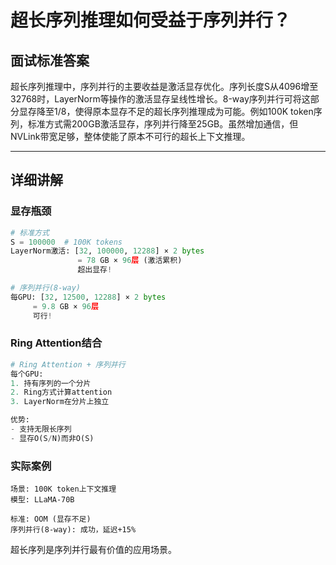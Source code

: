# 超长序列推理如何受益于序列并行？

## 面试标准答案

超长序列推理中，序列并行的主要收益是激活显存优化。序列长度S从4096增至32768时，LayerNorm等操作的激活显存呈线性增长。8-way序列并行可将这部分显存降至1/8，使得原本显存不足的超长序列推理成为可能。例如100K token序列，标准方式需200GB激活显存，序列并行降至25GB。虽然增加通信，但NVLink带宽足够，整体使能了原本不可行的超长上下文推理。

---

## 详细讲解

### 显存瓶颈

```python
# 标准方式
S = 100000  # 100K tokens
LayerNorm激活: [32, 100000, 12288] × 2 bytes
               = 78 GB × 96层 (激活累积)
               超出显存!

# 序列并行(8-way)  
每GPU: [32, 12500, 12288] × 2 bytes
     = 9.8 GB × 96层
     可行!
```

### Ring Attention结合

```python
# Ring Attention + 序列并行
每个GPU:
1. 持有序列的一个分片
2. Ring方式计算attention
3. LayerNorm在分片上独立

优势:
- 支持无限长序列
- 显存O(S/N)而非O(S)
```

### 实际案例

```
场景: 100K token上下文推理
模型: LLaMA-70B

标准: OOM (显存不足)
序列并行(8-way): 成功，延迟+15%
```

超长序列是序列并行最有价值的应用场景。

